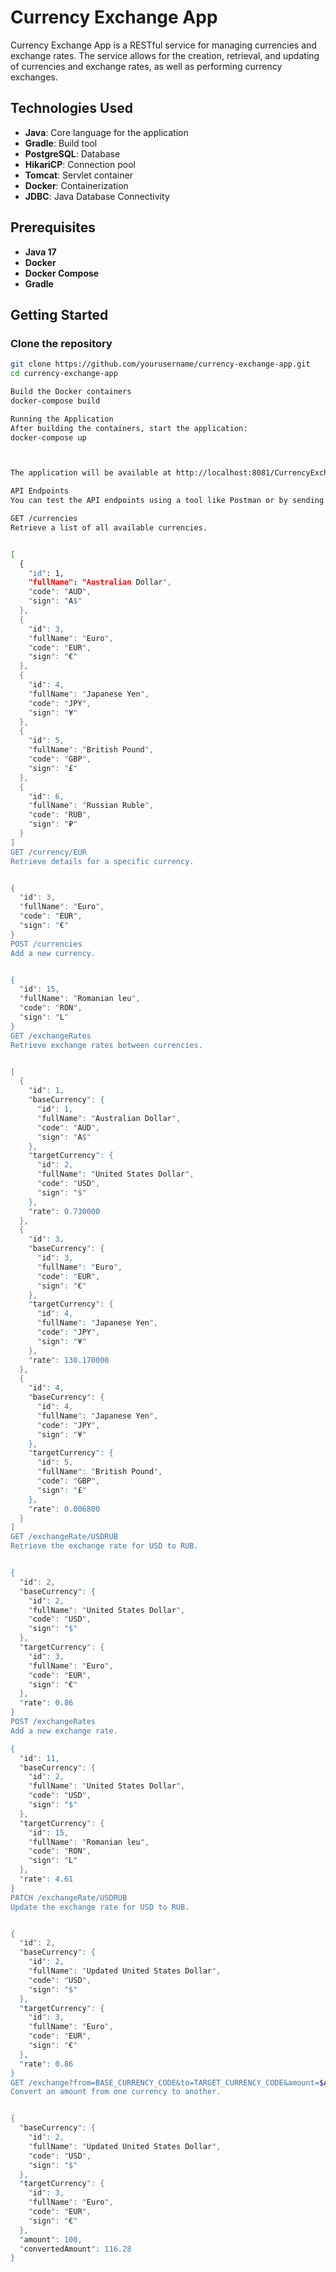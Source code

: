 # Currency Exchange App

Currency Exchange App is a RESTful service for managing currencies and exchange rates. The service allows for the creation, retrieval, and updating of currencies and exchange rates, as well as performing currency exchanges.

## Technologies Used

- **Java**: Core language for the application
- **Gradle**: Build tool
- **PostgreSQL**: Database
- **HikariCP**: Connection pool
- **Tomcat**: Servlet container
- **Docker**: Containerization
- **JDBC**: Java Database Connectivity

## Prerequisites

- **Java 17**
- **Docker**
- **Docker Compose**
- **Gradle**

## Getting Started

### Clone the repository

```sh
git clone https://github.com/yourusername/currency-exchange-app.git
cd currency-exchange-app

Build the Docker containers
docker-compose build

Running the Application
After building the containers, start the application:
docker-compose up



The application will be available at http://localhost:8081/CurrencyExchangeApp-1.0-SNAPSHOT/.

API Endpoints
You can test the API endpoints using a tool like Postman or by sending HTTP requests directly. Below are the available endpoints:

GET /currencies
Retrieve a list of all available currencies.


[
  {
    "id": 1,
    "fullName": "Australian Dollar",
    "code": "AUD",
    "sign": "A$"
  },
  {
    "id": 3,
    "fullName": "Euro",
    "code": "EUR",
    "sign": "€"
  },
  {
    "id": 4,
    "fullName": "Japanese Yen",
    "code": "JPY",
    "sign": "¥"
  },
  {
    "id": 5,
    "fullName": "British Pound",
    "code": "GBP",
    "sign": "£"
  },
  {
    "id": 6,
    "fullName": "Russian Ruble",
    "code": "RUB",
    "sign": "₽"
  }
]
GET /currency/EUR
Retrieve details for a specific currency.


{
  "id": 3,
  "fullName": "Euro",
  "code": "EUR",
  "sign": "€"
}
POST /currencies
Add a new currency.


{
  "id": 15,
  "fullName": "Romanian leu",
  "code": "RON",
  "sign": "L"
}
GET /exchangeRates
Retrieve exchange rates between currencies.


[
  {
    "id": 1,
    "baseCurrency": {
      "id": 1,
      "fullName": "Australian Dollar",
      "code": "AUD",
      "sign": "A$"
    },
    "targetCurrency": {
      "id": 2,
      "fullName": "United States Dollar",
      "code": "USD",
      "sign": "$"
    },
    "rate": 0.730000
  },
  {
    "id": 3,
    "baseCurrency": {
      "id": 3,
      "fullName": "Euro",
      "code": "EUR",
      "sign": "€"
    },
    "targetCurrency": {
      "id": 4,
      "fullName": "Japanese Yen",
      "code": "JPY",
      "sign": "¥"
    },
    "rate": 130.170000
  },
  {
    "id": 4,
    "baseCurrency": {
      "id": 4,
      "fullName": "Japanese Yen",
      "code": "JPY",
      "sign": "¥"
    },
    "targetCurrency": {
      "id": 5,
      "fullName": "British Pound",
      "code": "GBP",
      "sign": "£"
    },
    "rate": 0.006800
  }
]
GET /exchangeRate/USDRUB
Retrieve the exchange rate for USD to RUB.


{
  "id": 2,
  "baseCurrency": {
    "id": 2,
    "fullName": "United States Dollar",
    "code": "USD",
    "sign": "$"
  },
  "targetCurrency": {
    "id": 3,
    "fullName": "Euro",
    "code": "EUR",
    "sign": "€"
  },
  "rate": 0.86
}
POST /exchangeRates
Add a new exchange rate.

{
  "id": 11,
  "baseCurrency": {
    "id": 2,
    "fullName": "United States Dollar",
    "code": "USD",
    "sign": "$"
  },
  "targetCurrency": {
    "id": 15,
    "fullName": "Romanian leu",
    "code": "RON",
    "sign": "L"
  },
  "rate": 4.61
}
PATCH /exchangeRate/USDRUB
Update the exchange rate for USD to RUB.


{
  "id": 2,
  "baseCurrency": {
    "id": 2,
    "fullName": "Updated United States Dollar",
    "code": "USD",
    "sign": "$"
  },
  "targetCurrency": {
    "id": 3,
    "fullName": "Euro",
    "code": "EUR",
    "sign": "€"
  },
  "rate": 0.86
}
GET /exchange?from=BASE_CURRENCY_CODE&to=TARGET_CURRENCY_CODE&amount=$AMOUNT
Convert an amount from one currency to another.


{
  "baseCurrency": {
    "id": 2,
    "fullName": "Updated United States Dollar",
    "code": "USD",
    "sign": "$"
  },
  "targetCurrency": {
    "id": 3,
    "fullName": "Euro",
    "code": "EUR",
    "sign": "€"
  },
  "amount": 100,
  "convertedAmount": 116.28
}
